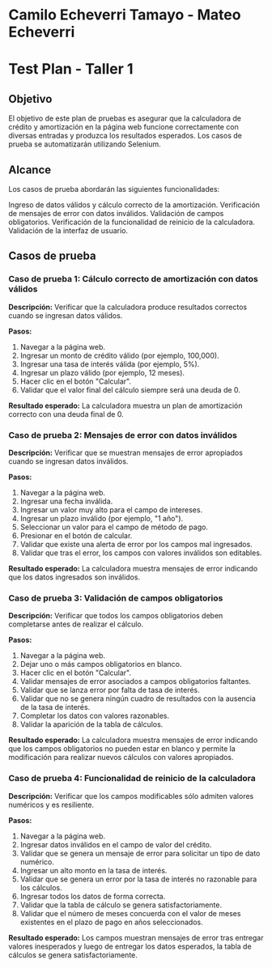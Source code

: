 # Camilo Echeverri Tamayo - Mateo Echeverri
# Test Plan - Taller 1
## Objetivo
El objetivo de este plan de pruebas es asegurar que la calculadora de crédito y amortización en la página web funcione correctamente con diversas entradas y produzca los resultados esperados. Los casos de prueba se automatizarán utilizando Selenium.

## Alcance
Los casos de prueba abordarán las siguientes funcionalidades:

Ingreso de datos válidos y cálculo correcto de la amortización.
Verificación de mensajes de error con datos inválidos.
Validación de campos obligatorios.
Verificación de la funcionalidad de reinicio de la calculadora.
Validación de la interfaz de usuario.

## Casos de prueba

### Caso de prueba 1: Cálculo correcto de amortización con datos válidos
**Descripción:** Verificar que la calculadora produce resultados correctos cuando se ingresan datos válidos.

**Pasos:**
1. Navegar a la página web.
2. Ingresar un monto de crédito válido (por ejemplo, 100,000).
3. Ingresar una tasa de interés válida (por ejemplo, 5%).
4. Ingresar un plazo válido (por ejemplo, 12 meses).
5. Hacer clic en el botón "Calcular".
6. Validar que el valor final del cálculo siempre será una deuda de 0.

**Resultado esperado:** La calculadora muestra un plan de amortización correcto con una deuda final de 0.

### Caso de prueba 2: Mensajes de error con datos inválidos
**Descripción:** Verificar que se muestran mensajes de error apropiados cuando se ingresan datos inválidos.

**Pasos:**
1. Navegar a la página web.
2. Ingresar una fecha inválida.
3. Ingresar un valor muy alto para el campo de intereses.
4. Ingresar un plazo inválido (por ejemplo, "1 año").
5. Seleccionar un valor para el campo de método de pago.
6. Presionar en el botón de calcular.
7. Validar que existe una alerta de error por los campos mal ingresados.
8. Validar que tras el error, los campos con valores inválidos son editables.

**Resultado esperado:** La calculadora muestra mensajes de error indicando que los datos ingresados son inválidos.

### Caso de prueba 3: Validación de campos obligatorios
**Descripción:** Verificar que todos los campos obligatorios deben completarse antes de realizar el cálculo.

**Pasos:**
1. Navegar a la página web.
2. Dejar uno o más campos obligatorios en blanco.
3. Hacer clic en el botón "Calcular".
4. Validar mensajes de error asociados a campos obligatorios faltantes.
5. Validar que se lanza error por falta de tasa de interés.
6. Validar que no se genera ningún cuadro de resultados con la ausencia de la tasa de interés.
7. Completar los datos con valores razonables.
8. Validar la aparición de la tabla de cálculos.

**Resultado esperado:** La calculadora muestra mensajes de error indicando que los campos obligatorios no pueden estar en blanco y permite la modificación para realizar nuevos cálculos con valores apropiados.

### Caso de prueba 4: Funcionalidad de reinicio de la calculadora
**Descripción:** Verificar que los campos modificables sólo admiten valores numéricos y es resiliente.

**Pasos:**
1. Navegar a la página web.
2. Ingresar datos inválidos en el campo de valor del crédito.
3. Validar que se genera un mensaje de error para solicitar un tipo de dato numérico.
4. Ingresar un alto monto en la tasa de interés.
5. Validar que se genera un error por la tasa de interés no razonable para los cálculos.
6. Ingresar todos los datos de forma correcta.
7. Validar que la tabla de cálculo se genera satisfactoriamente.
8. Validar que el número de meses concuerda con el valor de meses existentes en el plazo de pago en años seleccionados.

**Resultado esperado:** Los campos muestran mensajes de error tras entregar valores inesperados y luego de entregar los datos esperados, la tabla de cálculos se genera satisfactoriamente.

